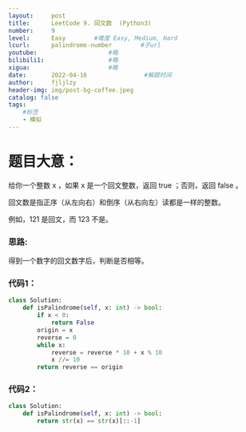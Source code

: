 ```yaml
---
layout:     post
title:      LeetCode 9. 回文数  (Python3)  
number:     9               
level:      Easy        #难度 Easy, Medium, Hard
lcurl:      palindrome-number        #子url
youtube:                    #略
bilibili1:                  #略
xigua:                      #略
date:       2022-04-16                #解题时间
author:     fjljlzy
header-img: img/post-bg-coffee.jpeg
catalog: false
tags: 
    #标签 
    - 模拟
---
```

# 题目大意：
$$$$
给你一个整数 x ，如果 x 是一个回文整数，返回 true ；否则，返回 false 。

回文数是指正序（从左向右）和倒序（从右向左）读都是一样的整数。

例如，121 是回文，而 123 不是。

### 思路:
得到一个数字的回文数字后，判断是否相等。

### 代码1：
```python
class Solution:
    def isPalindrome(self, x: int) -> bool:
        if x < 0:
            return False
        origin = x
        reverse = 0
        while x:
            reverse = reverse * 10 + x % 10
            x //= 10
        return reverse == origin
```

### 代码2：
```python
class Solution:
    def isPalindrome(self, x: int) -> bool:
        return str(x) == str(x)[::-1]
```